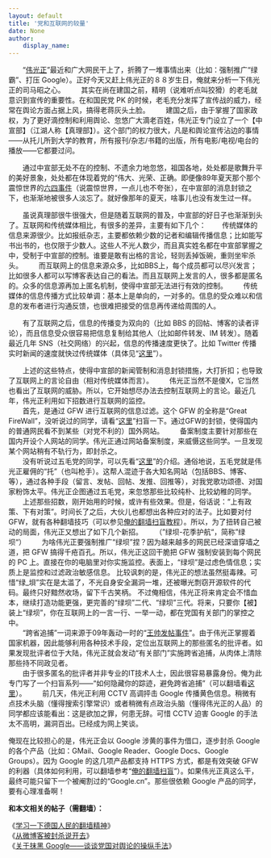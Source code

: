 ```yaml
---
layout: default
title: '党和互联网的较量'
date: None
author:
    display_name: 
---
```


　　“[伟光正](https://zh.wikipedia.org/wiki/%E5%AF%B9%E4%B8%AD%E5%9B%BD%E5%85%B1%E4%BA%A7%E5%85%9A%E7%9A%84%E8%B4%AC%E7%A7%B0)”最近和广大网民干上了，折腾了一堆事情出来（比如：强制推广“绿霸”、打压 Google）。正好今天又赶上伟光正的８８岁生日，俺就来分析一下伟光正的司马昭之心。 　　其实在尚在建国之前，精明（说难听点叫狡猾）的老毛就意识到宣传的重要性。在和国民党 PK 的时候，老毛充分发挥了宣传战的威力，经常在舆论方面占据上风，搞得老蒋灰头土脸。 　　建国之后，由于掌握了国家政权，为了更好滴控制和利用舆论、忽悠广大滴老百姓，伟光正专门设立了一个【中宣部】（江湖人称【真理部】）。这个部门的权力很大，凡是和舆论宣传沾边的事情——从托儿所到大学的教育，所有报刊/杂志/书籍的出版，所有电影/电视/电台的播放——它都要过问。

　　通过中宣部无处不在的控制、不遗余力地忽悠，祖国各地，处处都是歌舞升平的美好景象，处处都在体现着党的“伟大、光荣、正确。即便像89年夏天那个那个震惊世界的[六四事件](https://zh.wikipedia.org/wiki/%E5%85%AD%E5%9B%9B%E4%BA%8B%E4%BB%B6)（说震惊世界，一点儿也不夸张），在中宣部的消息封锁之下，也渐渐地被很多人淡忘了。就好像那年的夏天，啥事儿也没有发生过一样。

　　虽说真理部很牛很强大，但是随着互联网的普及，中宣部的好日子也渐渐到头了。互联网和传统媒体相比，有很多的差异，主要有如下几个： 　　传统媒体的信息来源很少。比如报纸杂志，主要都依赖少数的记者和编辑传播信息；比如能写书出书的，也仅限于少数人。这些人不光人数少，而且真实姓名都在中宣部掌握之中，受制于中宣部的控制。谁要是敢有出格的言论，轻则丢掉饭碗，重则坐牢杀头。 　　而互联网上的信息来源众多，比如BBS上，每个成员都可以尽兴发言；比如很多人都可以写博客表达自己的看法。而且互联网上发言的人，很多都是匿名的。众多的信息源再加上匿名机制，使得中宣部无法进行有效的控制。 　　传统媒体的信息传播方式比较单调：基本上是单向的，一对多的。信息的受众难以和信息的发布者进行沟通反馈，也很难把接受的信息再传递给周围的人。

　　有了互联网之后，信息的传播变为双向的（比如 BBS 的回帖、博客的读者评论），而且信息受众很容易把信息复制给其他人（比如邮件转发、IM 转发）。随着最近几年 SNS（社交网络）的兴起，信息的传播速度更快了。比如 Twitter 传播实时新闻的速度就快过传统媒体（具体见“[这里](https://program-think.blogspot.com/2009/01/twitter-and-break-news-and-people.html)”）。

　　上述的这些特点，使得中宣部的新闻管制和消息封锁措施，大打折扣；也导致了互联网上的言论自由（相对传统媒体而言）。 　　伟光正当然不是傻X，它当然也看出了互联网的威胁。所以，它开始想尽办法去控制互联网上的言论。最近几年，伟光正利用如下招数进行互联网的监控。  
　　首先，是通过 GFW 进行互联网的信息过滤。这个 GFW 的全称是“Great FireWall”，没听说过的同学，请看“[这里](https://zh.wikipedia.org/wiki/%E9%98%B2%E7%81%AB%E9%95%BF%E5%9F%8E)”扫盲一下。通过GFW的封锁，使得国内的普通网民看不到某些（对党不利的）国外网站。 　　备案制度主要针对那些在国内开设个人网站的同学。伟光正通过网站备案制度，来威慑这些同学。一旦发现某个网站稍有不轨行为，即封杀之。  
　　没有听说过五毛党的同学，可以先看“[这里](https://zh.wikipedia.org/zh-cn/%E7%BD%91%E7%BB%9C%E8%AF%84%E8%AE%BA%E5%91%98)”的介绍。通俗地说，五毛党就是伟光正雇佣的“托”（也叫枪手）。这帮人混迹于各大知名网站（包括BBS、博客、等），通过各种手段（留言、发帖、回帖、发推、回推等），对我党歌功颂德、对国家粉饰太平。伟光正企图通过五毛党，来忽悠那些比较纯朴、比较幼稚的同学。  
　　上述那些招数，刚开始用的时候，或许有些效果。但是，俗话说：“上有政策、下有对策”。时间长了之后，大伙儿也都想出各种应对的法子。比如要对付 GFW，就有各种翻墙技巧（可以参见[俺的翻墙扫盲教程](https://program-think.blogspot.com/2009/05/how-to-break-through-gfw.html)）。所以，为了扭转自己被动的局面，伟光正又想出了如下几个新招。 　　（”绿坝-花季护航“，简称”绿坝“） 　　为啥伟光正要强制推广“绿坝”捏？因为越来越多的网民已经深谙穿墙之道，把 GFW 搞得千疮百孔。所以，伟光正这回干脆把 GFW 强制安装到每个网民的 PC 上。直接在你的电脑里对你实施监控。表面上，“绿坝”是过虑色情信息；实质上是监控和过滤政治敏感信息。 比较讽刺的是，伟光正的想法虽然挺毒辣。可惜“绿\_垻”实在是太滥了，不光自身安全漏洞一堆，还被曝光剽窃开源软件的代码。最终只好黯然收场，留下千古笑柄。 不过俺相信，伟光正将来肯定会不惜血本，继续打造功能更强，更完善的“绿坝”二代、“绿坝”三代。将来，只要你【被】装上“绿坝”，你在互联网上的一言一行、一举一动，都在党国有关部门的掌控之中。  
　　“跨省追捕”一词来源于09年轰动一时的“[王帅发帖事件](https://zh.wikipedia.org/wiki/%E7%8E%8B%E5%B8%85%E5%8F%91%E8%B4%B4%E4%BA%8B%E4%BB%B6)”。由于伟光正掌握着国家机器，因此能够利用各种技术手段，定位出互联网上的那些匿名的批评者。如果发现批评者位于大陆，伟光正就会发动“有关部门”实施跨省追捕，从肉体上清除那些持不同政见者。  
　　由于很多匿名的批评者并非专业的IT技术人士，因此很容易暴露身份。俺为此专门写了一个扫盲系列——“如何隐藏你的踪迹，避免跨省追捕”（可以翻墙看[这里](https://program-think.blogspot.com/2010/04/howto-cover-your-tracks-0.html)）。 　　前几天，伟光正利用 CCTV 高调抨击 Google 传播黄色信息。稍微有点技术头脑（懂得搜索引擎常识）或者稍微有点政治头脑（懂得伟光正的人品）的同学都应该能看出：这是欲加之罪，何患无辞。可惜 CCTV 迫害 Google 的手法太不高明，漏洞百出。已经成为网上笑谈。

俺现在比较担心的是，伟光正会以 Google 涉黄的事件为借口，逐步封杀 Google 的各个产品（比如：GMail、Google Reader、Google Docs、Google Groups）。因为 Google 的这几项产品都支持 HTTPS 方式，都是有效突破 GFW 的利器（具体如何利用，可以翻墙参考“[俺的翻墙扫盲](https://program-think.blogspot.com/2009/05/how-to-break-through-gfw.html)”）。如果伟光正真这么干，最终可能只留下一个被阉割过的“Google.cn”。那些很依赖 Google 产品的同学，要有心理准备啊！

**和本文相关的帖子（需翻墙）：**

  
《[学习一下德国人民的翻墙精神](https://program-think.blogspot.com/2009/07/break-through-berlin-wall.html)》  
《[从微博客被封杀说开去](https://program-think.blogspot.com/2009/07/microblog-blocked-by-gfw.html)》  
《[关于抹黑 Google——谈谈党国对舆论的操纵手法](https://program-think.blogspot.com/2010/03/party-control-news-media.html)》

